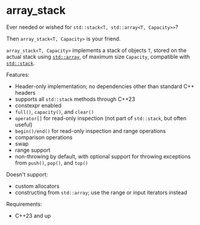 # array_stack

Ever needed or wished for `std::stack<T, std::array<T, Capacity>>`?

Then `array_stack<T, Capacity>` is your friend.

`array_stack<T, Capacity>` implements a stack of objects `T`, stored on the actual 
stack using [`std::array`](https://en.cppreference.com/w/cpp/container/array), of maximum size `Capacity`, compatible with [`std::stack`](https://en.cppreference.com/w/cpp/container/stack).

Features:
* Header-only implementation; no dependencies other than standard C++ headers
* supports all `std::stack` methods through C++23
* constexpr enabled
* `full()`, `capacity()`, and `clear()`
* `operator[]` for read-only inspection (not part of `std::stack`, but often useful)
* `begin()/end()` for read-only inspection and range operations
* comparison operations
* swap
* range support
* non-throwing by default, with optional support for throwing exceptions from `push()`, `pop()`, and `top()`

Doesn't support:
* custom allocators
* constructing from `std::array`; use the range or input iterators instead
 
Requirements:
* C++23 and up
